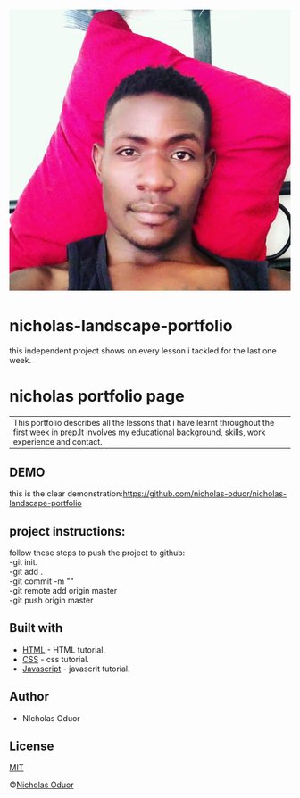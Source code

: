 # ![Portfolio](images/nick.jpeg)
# nicholas-landscape-portfolio
this independent project shows on every lesson i tackled for the last one week.
# nicholas portfolio page
<table>
  <tr>
    <td>
This portfolio describes all the lessons that i have learnt throughout the first week in prep.It involves my educational background, skills, work experience and contact.
    </td>
  </tr>
</table>

## DEMO
this is the clear demonstration:https://github.com/nicholas-oduor/nicholas-landscape-portfolio

## project instructions:

follow these steps to push the project to github:<br>
-git init.<br>
-git add .<br>
-git commit -m ""<br>
-git remote add origin master<br>
-git push origin master

## Built with

- [HTML](https://www.tutorialspoint.com/html/) - HTML tutorial.
- [CSS](https://www.tutorialspoint.com/css/) - css tutorial.
- [Javascript](https://www.tutorialspoint.com/js/) - javascrit tutorial.

## Author
- NIcholas Oduor

## License 
[MIT](https://github.com/nicholas-oduor/nicholas-landscape-portfolio.git)

 ©[Nicholas Oduor]()
